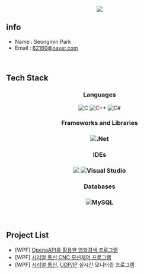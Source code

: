 <!-- 헤더부분(가운데 정렬을위해 html 문법사용) -->
<p align='center'>
  <a href="https://github.com/SeoDongWoo1216">
    <img src="https://capsule-render.vercel.app/api?type=waving&color=gradient&fontColor=FFFFFF&height=300&section=header&text=Seongmin&fontSize=50"/> 
  </a>
</p>

## info
- Name : Seongmin Park
- Email : 62160@naver.com
</br>

## Tech Stack
<h3 align='center'>Languages</h3>
<p align='center'>
<img alt="C" src="https://img.shields.io/badge/c-%2300599C.svg?style=flat&logo=c&logoColor=white"/>
<img alt="C++" src="https://img.shields.io/badge/c++-%2300599C.svg?style=flat&logo=c%2B%2B&logoColor=white"/>
<img alt="C#" src="https://img.shields.io/badge/c%23-%23239120.svg?style=flat&logo=c-sharp&logoColor=white"/>
<h3 align='center'>Frameworks and Libraries<h3>
  
<p align='center'>
<img alt=".Net" src="https://img.shields.io/badge/.NET-5C2D91?style=flat&logo=.net&logoColor=white"/>
<!-- <img alt="OpenCV" src="https://img.shields.io/badge/opencv-%23white.svg?style=flat&logo=opencv&logoColor=white"/> -->
</p>

<h3 align='center'>IDEs<h3>
<p align='center'>
<img src="https://img.shields.io/badge/Arduino-00979D?style=flat&logo=Arduino&logoColor=white"/>
<img alt="Visual Studio" src="https://img.shields.io/badge/VisualStudio-5C2D91.svg?style=flat&logo=visual-studio&logoColor=white"/>
</br>

</p>
  
<h3 align='center'>Databases<h3>
<p align='center'>
<img alt="MySQL" src="https://img.shields.io/badge/mysql-%2300f.svg?style=flat&logo=mysql&logoColor=white"/>
</p>
<br/>

## Project List
- [WPF] [OpenaAPI를 활용한 영화검색 프로그램](https://github.com/seongminm/MovieFinder)
- [WPF] [시리얼 통신 CNC 모션제어 프로그램](https://github.com/seongminm/GrblController)
- [WPF] [시리얼 통신](https://github.com/seongminm/FDM3D_Monitoring), [UDP/IP](https://github.com/seongminm/DED3D_Monitoring) 실시간 모니터링 프로그램



